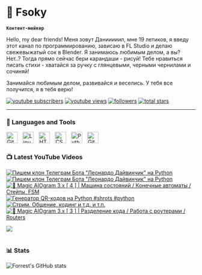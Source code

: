# 🥑 Fsoky

**`Контент-мейкер`**

Hello, my dear friends! Меня зовут Данииииил, мне 19 летиков, я введу этот канал по программированию, зависаю в FL Studio и делаю свежевыжатый сок в Blender. Я занимаюсь любимым делом, а вы? Нет..? Тогда прямо сейчас бери карандаши - рисуй! Тебе нравиться писать стихи - хватайся за ручку с глянцевыми, черными чернилами и сочиняй!

Занимайся любимым делом, развивайся и веселись. У тебя все получится, я в тебя верю!

   <p align="left">
      <a href="https://www.youtube.com/c/fknight?sub_confirmation=1">
         <img alt="youtube subscribers" title="Subscribe to my YouTube channel" src="https://custom-icon-badges.demolab.com/youtube/channel/subscribers/UCeiC2G8vcz6tBmvVo8ydMgQ?color=%23E05D44&label=SUBSCRIBE&logo=video&logoColor=white&style=for-the-badge&labelColor=CE4630"/></a> 
      <a href="https://www.youtube.com/c/fknight">
         <img alt="youtube views" title="YouTube views" src="https://custom-icon-badges.demolab.com/youtube/channel/views/UCeiC2G8vcz6tBmvVo8ydMgQ?color=%23E1AD0E&logo=eye&logoColor=white&style=for-the-badge&labelColor=C79600"/></a> 
      <a href="https://github.com/ForrestKnight?tab=followers">
         <img alt="followers" title="Follow me on Github" src="https://custom-icon-badges.demolab.com/github/followers/Fsoky?color=236ad3&labelColor=1155ba&style=for-the-badge&logo=person-add&label=Follow&logoColor=white"/></a>
      <a href="https://github.com/ForrestKnight?tab=repositories&sort=stargazers">
         <img alt="total stars" title="Total stars on GitHub" src="https://custom-icon-badges.demolab.com/github/stars/Fsoky?color=55960c&style=for-the-badge&labelColor=488207&logo=star"/></a>
   </p>

---

### 🧰 Languages and Tools

<img align="left" alt="Git" width="30px" style="padding-right:10px;" src="https://cdn.jsdelivr.net/gh/devicons/devicon/icons/git/git-original.svg" />
<img align="left" alt="Linux" width="30px" style="padding-right:10px;" src="https://cdn.jsdelivr.net/gh/devicons/devicon/icons/linux/linux-original.svg" />
<img align="left" alt="HTML" width="30px" style="padding-right:10px;" src="https://cdn.jsdelivr.net/gh/devicons/devicon/icons/html5/html5-plain.svg" />
<img align="left" alt="CSS" width="30px" style="padding-right:10px;" src="https://cdn.jsdelivr.net/gh/devicons/devicon/icons/css3/css3-plain.svg" />
<img align="left" alt="Python" width="30px" style="padding-right:10px;" src="https://cdn.jsdelivr.net/gh/devicons/devicon/icons/python/python-plain.svg" />
<img align="left" alt="GitHub" width="30px" style="padding-right:10px;" src="https://cdn.jsdelivr.net/gh/devicons/devicon/icons/github/github-original.svg" />

<br />

#

### 📺 Latest YouTube Videos

<!-- BEGIN YOUTUBE-CARDS -->
[![Пишем клон Телеграм Бота "Леонардо Дайвинчик" на Python](https://ytcards.demolab.com/?id=VoC5qOnwV8w&title=%D0%9F%D0%B8%D1%88%D0%B5%D0%BC+%D0%BA%D0%BB%D0%BE%D0%BD+%D0%A2%D0%B5%D0%BB%D0%B5%D0%B3%D1%80%D0%B0%D0%BC+%D0%91%D0%BE%D1%82%D0%B0+%22%D0%9B%D0%B5%D0%BE%D0%BD%D0%B0%D1%80%D0%B4%D0%BE+%D0%94%D0%B0%D0%B9%D0%B2%D0%B8%D0%BD%D1%87%D0%B8%D0%BA%22+%D0%BD%D0%B0+Python&lang=en&timestamp=1696708646&background_color=%230d1117&title_color=%23ffffff&stats_color=%23dedede&max_title_lines=1&width=250&border_radius=5 "Пишем клон Телеграм Бота \"Леонардо Дайвинчик\" на Python")](https://www.youtube.com/watch?v=VoC5qOnwV8w)
[![Пишем клон Телеграм Бота "Леонардо Дайвинчик" на Python](https://ytcards.demolab.com/?id=NYObxsBkju4&title=%D0%9F%D0%B8%D1%88%D0%B5%D0%BC+%D0%BA%D0%BB%D0%BE%D0%BD+%D0%A2%D0%B5%D0%BB%D0%B5%D0%B3%D1%80%D0%B0%D0%BC+%D0%91%D0%BE%D1%82%D0%B0+%22%D0%9B%D0%B5%D0%BE%D0%BD%D0%B0%D1%80%D0%B4%D0%BE+%D0%94%D0%B0%D0%B9%D0%B2%D0%B8%D0%BD%D1%87%D0%B8%D0%BA%22+%D0%BD%D0%B0+Python&lang=en&timestamp=1696705999&background_color=%230d1117&title_color=%23ffffff&stats_color=%23dedede&max_title_lines=1&width=250&border_radius=5 "Пишем клон Телеграм Бота \"Леонардо Дайвинчик\" на Python")](https://www.youtube.com/watch?v=NYObxsBkju4)
[![🔮 Magic AIOgram 3.x [ 4 ] | Машина состояний / Конечные автоматы / Стейты, FSM](https://ytcards.demolab.com/?id=Ipvmq1nkLlk&title=%F0%9F%94%AE+Magic+AIOgram+3.x+%5B+4+%5D+%7C+%D0%9C%D0%B0%D1%88%D0%B8%D0%BD%D0%B0+%D1%81%D0%BE%D1%81%D1%82%D0%BE%D1%8F%D0%BD%D0%B8%D0%B9+%2F+%D0%9A%D0%BE%D0%BD%D0%B5%D1%87%D0%BD%D1%8B%D0%B5+%D0%B0%D0%B2%D1%82%D0%BE%D0%BC%D0%B0%D1%82%D1%8B+%2F+%D0%A1%D1%82%D0%B5%D0%B9%D1%82%D1%8B%2C+FSM&lang=en&timestamp=1696678206&background_color=%230d1117&title_color=%23ffffff&stats_color=%23dedede&max_title_lines=1&width=250&border_radius=5 "🔮 Magic AIOgram 3.x [ 4 ] | Машина состояний / Конечные автоматы / Стейты, FSM")](https://www.youtube.com/watch?v=Ipvmq1nkLlk)
[![Генератор QR-кодов на Python #shrots #python](https://ytcards.demolab.com/?id=wbQgxDic6A0&title=%D0%93%D0%B5%D0%BD%D0%B5%D1%80%D0%B0%D1%82%D0%BE%D1%80+QR-%D0%BA%D0%BE%D0%B4%D0%BE%D0%B2+%D0%BD%D0%B0+Python+%23shrots+%23python&lang=en&timestamp=1696600123&background_color=%230d1117&title_color=%23ffffff&stats_color=%23dedede&max_title_lines=1&width=250&border_radius=5 "Генератор QR-кодов на Python #shrots #python")](https://www.youtube.com/watch?v=wbQgxDic6A0)
[![Стрим. Общение, кодинг и т.д. и т.п.](https://ytcards.demolab.com/?id=EgV9NJTHVWU&title=%D0%A1%D1%82%D1%80%D0%B8%D0%BC.+%D0%9E%D0%B1%D1%89%D0%B5%D0%BD%D0%B8%D0%B5%2C+%D0%BA%D0%BE%D0%B4%D0%B8%D0%BD%D0%B3+%D0%B8+%D1%82.%D0%B4.+%D0%B8+%D1%82.%D0%BF.&lang=en&timestamp=1696447403&background_color=%230d1117&title_color=%23ffffff&stats_color=%23dedede&max_title_lines=1&width=250&border_radius=5 "Стрим. Общение, кодинг и т.д. и т.п.")](https://www.youtube.com/watch?v=EgV9NJTHVWU)
[![🔮 Magic AIOgram 3.x [ 3 ] | Разделение кода / Работа с роутерами / Routers](https://ytcards.demolab.com/?id=BTqQwf9cZs8&title=%F0%9F%94%AE+Magic+AIOgram+3.x+%5B+3+%5D+%7C+%D0%A0%D0%B0%D0%B7%D0%B4%D0%B5%D0%BB%D0%B5%D0%BD%D0%B8%D0%B5+%D0%BA%D0%BE%D0%B4%D0%B0+%2F+%D0%A0%D0%B0%D0%B1%D0%BE%D1%82%D0%B0+%D1%81+%D1%80%D0%BE%D1%83%D1%82%D0%B5%D1%80%D0%B0%D0%BC%D0%B8+%2F+Routers&lang=en&timestamp=1696344493&background_color=%230d1117&title_color=%23ffffff&stats_color=%23dedede&max_title_lines=1&width=250&border_radius=5 "🔮 Magic AIOgram 3.x [ 3 ] | Разделение кода / Работа с роутерами / Routers")](https://www.youtube.com/watch?v=BTqQwf9cZs8)
<!-- END YOUTUBE-CARDS -->

[<img src="https://custom-icon-badges.demolab.com/badge/-Subscribe%20For%20More-red?style=for-the-badge&logo=video&logoColor=white"/>](https://www.youtube.com/c/Фсоки?sub_confirmation=1)

#

### 📊 Stats

![Forrest's GitHub stats](https://github-readme-stats.vercel.app/api?username=fsoky&show_icons=true&theme=dracula)

<!-- ![GitHub Streak](https://streak-stats.demolab.com?user=ForrestKnight&theme=dracula&border_radius=4.5) -->
